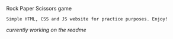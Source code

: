Rock Paper Scissors game

    Simple HTML, CSS and JS website for practice purposes. Enjoy!

*currently working on the readme*
